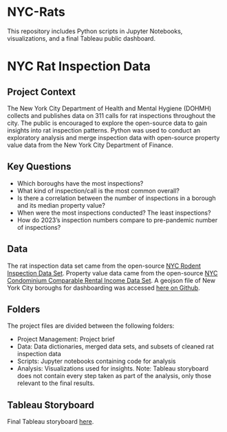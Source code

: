 # NYC-Rats
This repository includes Python scripts in Jupyter Notebooks, visualizations, and a final Tableau public dashboard.

# NYC Rat Inspection Data

## Project Context

The New York City Department of Health and Mental Hygiene (DOHMH) collects and publishes data on 311 calls for rat inspections throughout the city. The public is encouraged to explore the open-source data to gain insights into rat inspection patterns. Python was used to conduct an exploratory analysis and merge inspection data with open-source property value data from the New York City Department of Finance.

## Key Questions

- Which boroughs have the most inspections?
- What kind of inspection/call is the most common overall?
- Is there a correlation between the number of inspections in a borough and its median property value?
- When were the most inspections conducted? The least inspections?
- How do 2023’s inspection numbers compare to pre-pandemic number of inspections?


## Data

The rat inspection data set came from the open-source [NYC Rodent Inspection Data Set](https://data.cityofnewyork.us/Health/Rodent-Inspection/p937-wjvj/about_data). Property value data came from the open-source [NYC Condominium Comparable Rental Income Data Set](https://data.cityofnewyork.us/City-Government/DOF-Condominium-Comparable-Rental-Income-in-NYC/9ck6-2jew/about_data). A geojson file of New York City boroughs for dashboarding was accessed [here on Github](https://github.com/codeforgermany/click_that_hood/blob/main/public/data/new-york-city-boroughs.geojson).

## Folders

The project files are divided between the following folders:

- Project Management: Project brief
- Data: Data dictionaries, merged data sets, and subsets of cleaned rat inspection data
- Scripts: Jupyter notebooks containing code for analysis
- Analysis: Visualizations used for insights. Note: Tableau storyboard does not contain every step taken as part of the analysis, only those relevant to the final results.

## Tableau Storyboard

Final Tableau storyboard [here](https://public.tableau.com/shared/3WXQHMXWX?:display_count=n&:origin=viz_share_link).

